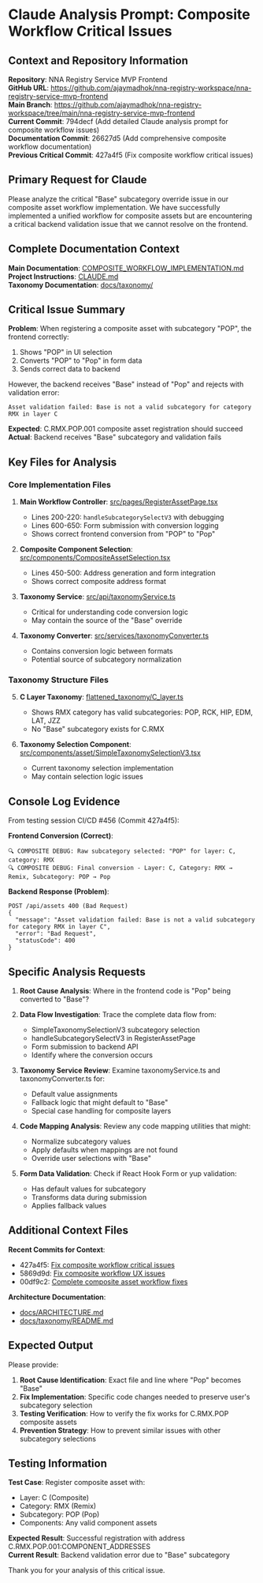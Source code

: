 # Claude Analysis Prompt: Composite Workflow Critical Issues

## Context and Repository Information

**Repository**: NNA Registry Service MVP Frontend  
**GitHub URL**: https://github.com/ajaymadhok/nna-registry-workspace/nna-registry-service-mvp-frontend  
**Main Branch**: https://github.com/ajaymadhok/nna-registry-workspace/tree/main/nna-registry-service-mvp-frontend  
**Current Commit**: 794decf (Add detailed Claude analysis prompt for composite workflow issues)  
**Documentation Commit**: 26627d5 (Add comprehensive composite workflow documentation)  
**Previous Critical Commit**: 427a4f5 (Fix composite workflow critical issues)  

## Primary Request for Claude

Please analyze the critical "Base" subcategory override issue in our composite asset workflow implementation. We have successfully implemented a unified workflow for composite assets but are encountering a critical backend validation issue that we cannot resolve on the frontend.

## Complete Documentation Context

**Main Documentation**: [COMPOSITE_WORKFLOW_IMPLEMENTATION.md](https://github.com/ajaymadhok/nna-registry-workspace/blob/main/nna-registry-service-mvp-frontend/COMPOSITE_WORKFLOW_IMPLEMENTATION.md)  
**Project Instructions**: [CLAUDE.md](https://github.com/ajaymadhok/nna-registry-workspace/blob/main/nna-registry-service-mvp-frontend/CLAUDE.md)  
**Taxonomy Documentation**: [docs/taxonomy/](https://github.com/ajaymadhok/nna-registry-workspace/tree/main/nna-registry-service-mvp-frontend/docs/taxonomy/)

## Critical Issue Summary

**Problem**: When registering a composite asset with subcategory "POP", the frontend correctly:
1. Shows "POP" in UI selection
2. Converts "POP" to "Pop" in form data
3. Sends correct data to backend

However, the backend receives "Base" instead of "Pop" and rejects with validation error:
```
Asset validation failed: Base is not a valid subcategory for category RMX in layer C
```

**Expected**: C.RMX.POP.001 composite asset registration should succeed  
**Actual**: Backend receives "Base" subcategory and validation fails

## Key Files for Analysis

### Core Implementation Files
1. **Main Workflow Controller**: [src/pages/RegisterAssetPage.tsx](https://github.com/ajaymadhok/nna-registry-workspace/blob/main/nna-registry-service-mvp-frontend/src/pages/RegisterAssetPage.tsx)
   - Lines 200-220: `handleSubcategorySelectV3` with debugging
   - Lines 600-650: Form submission with conversion logging
   - Shows correct frontend conversion from "POP" to "Pop"

2. **Composite Component Selection**: [src/components/CompositeAssetSelection.tsx](https://github.com/ajaymadhok/nna-registry-workspace/blob/main/nna-registry-service-mvp-frontend/src/components/CompositeAssetSelection.tsx)
   - Lines 450-500: Address generation and form integration
   - Shows correct composite address format

3. **Taxonomy Service**: [src/api/taxonomyService.ts](https://github.com/ajaymadhok/nna-registry-workspace/blob/main/nna-registry-service-mvp-frontend/src/api/taxonomyService.ts)
   - Critical for understanding code conversion logic
   - May contain the source of the "Base" override

4. **Taxonomy Converter**: [src/services/taxonomyConverter.ts](https://github.com/ajaymadhok/nna-registry-workspace/blob/main/nna-registry-service-mvp-frontend/src/services/taxonomyConverter.ts)
   - Contains conversion logic between formats
   - Potential source of subcategory normalization

### Taxonomy Structure Files
5. **C Layer Taxonomy**: [flattened_taxonomy/C_layer.ts](https://github.com/ajaymadhok/nna-registry-workspace/blob/main/nna-registry-service-mvp-frontend/flattened_taxonomy/C_layer.ts)
   - Shows RMX category has valid subcategories: POP, RCK, HIP, EDM, LAT, JZZ
   - No "Base" subcategory exists for C.RMX

6. **Taxonomy Selection Component**: [src/components/asset/SimpleTaxonomySelectionV3.tsx](https://github.com/ajaymadhok/nna-registry-workspace/blob/main/nna-registry-service-mvp-frontend/src/components/asset/SimpleTaxonomySelectionV3.tsx)
   - Current taxonomy selection implementation
   - May contain selection logic issues

## Console Log Evidence

From testing session CI/CD #456 (Commit 427a4f5):

**Frontend Conversion (Correct)**:
```
🔍 COMPOSITE DEBUG: Raw subcategory selected: "POP" for layer: C, category: RMX
🔍 COMPOSITE DEBUG: Final conversion - Layer: C, Category: RMX → Remix, Subcategory: POP → Pop
```

**Backend Response (Problem)**:
```
POST /api/assets 400 (Bad Request)
{
  "message": "Asset validation failed: Base is not a valid subcategory for category RMX in layer C",
  "error": "Bad Request",
  "statusCode": 400
}
```

## Specific Analysis Requests

1. **Root Cause Analysis**: Where in the frontend code is "Pop" being converted to "Base"?

2. **Data Flow Investigation**: Trace the complete data flow from:
   - SimpleTaxonomySelectionV3 subcategory selection
   - handleSubcategorySelectV3 in RegisterAssetPage
   - Form submission to backend API
   - Identify where the conversion occurs

3. **Taxonomy Service Review**: Examine taxonomyService.ts and taxonomyConverter.ts for:
   - Default value assignments
   - Fallback logic that might default to "Base"
   - Special case handling for composite layers

4. **Code Mapping Analysis**: Review any code mapping utilities that might:
   - Normalize subcategory values
   - Apply defaults when mappings are not found
   - Override user selections with "Base"

5. **Form Data Validation**: Check if React Hook Form or yup validation:
   - Has default values for subcategory
   - Transforms data during submission
   - Applies fallback values

## Additional Context Files

**Recent Commits for Context**:
- 427a4f5: [Fix composite workflow critical issues](https://github.com/ajaymadhok/nna-registry-workspace/commit/427a4f5)
- 5869d9d: [Fix composite workflow UX issues](https://github.com/ajaymadhok/nna-registry-workspace/commit/5869d9d)
- 00df9c2: [Complete composite asset workflow fixes](https://github.com/ajaymadhok/nna-registry-workspace/commit/00df9c2)

**Architecture Documentation**:
- [docs/ARCHITECTURE.md](https://github.com/ajaymadhok/nna-registry-workspace/blob/main/nna-registry-service-mvp-frontend/docs/ARCHITECTURE.md)
- [docs/taxonomy/README.md](https://github.com/ajaymadhok/nna-registry-workspace/blob/main/nna-registry-service-mvp-frontend/docs/taxonomy/README.md)

## Expected Output

Please provide:
1. **Root Cause Identification**: Exact file and line where "Pop" becomes "Base"
2. **Fix Implementation**: Specific code changes needed to preserve user's subcategory selection
3. **Testing Verification**: How to verify the fix works for C.RMX.POP composite assets
4. **Prevention Strategy**: How to prevent similar issues with other subcategory selections

## Testing Information

**Test Case**: Register composite asset with:
- Layer: C (Composite)
- Category: RMX (Remix)  
- Subcategory: POP (Pop)
- Components: Any valid component assets

**Expected Result**: Successful registration with address C.RMX.POP.001:COMPONENT_ADDRESSES  
**Current Result**: Backend validation error due to "Base" subcategory

Thank you for your analysis of this critical issue.